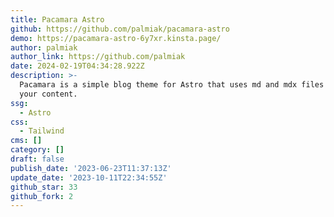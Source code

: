 ```yaml
---
title: Pacamara Astro
github: https://github.com/palmiak/pacamara-astro
demo: https://pacamara-astro-6y7xr.kinsta.page/
author: palmiak
author_link: https://github.com/palmiak
date: 2024-02-19T04:34:28.922Z
description: >-
  Pacamara is a simple blog theme for Astro that uses md and mdx files to store
  your content.
ssg:
  - Astro
css:
  - Tailwind
cms: []
category: []
draft: false
publish_date: '2023-06-23T11:37:13Z'
update_date: '2023-10-11T22:34:55Z'
github_star: 33
github_fork: 2
---
```

